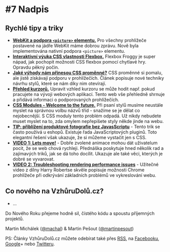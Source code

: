 # #7 Nadpis

## Rychlé tipy a triky

- **[WebKit a podpora `<picture>` elementu.](https://twitter.com/webkit/status/672430609491431425?s=09)** Pro všechny prohlížeče postavené na jádře WebKit máme dobrou zprávu. Nově byla implementována nativní podpora `<picture>` elementu.
- **[Interaktivní výuka CSS vlastnosti Flexbox.](http://flexboxfroggy.com/)** Flexbox Froggy je super nápad, jak pochopit možnosti CSS flexbox pomocí chytlavé hry. Opravdu pěkný počin.
- **[Jaké výhody nám přinesou CSS proměnné?](http://philipwalton.com/articles/why-im-excited-about-native-css-variables/)** CSS proměnné si pomalu, ale jistě získávají podporu v prohlížečích. Článek popisuje nové techniky návrhu stylů, které se nám díky nim otevírají.
- **[Přehled kurzorů.](http://css-cursor.techstream.org/)** Upravit vzhled kurzoru se může hodit např. pokud pracujete na vývoji webových aplikací. Tento web vše přehledně shrnuje a přidává informaci o podporovaných prohlížečích.
- **[CSS Modules - Welcome to the future.](http://glenmaddern.com/articles/css-modules)** Při psaní stylů musíme neustále myslet na správnou volbu názvů tříd - snažíme se je dělat co nejobecnější. S CSS moduly tento problém odpadá. Už nikdy nebudete muset myslet na to, zda omylem nepřepíšete styly někde jinde na webu.
- **[TIP: přiblížení produktové fotografie bez JavasScriptu](https://medium.com/@mjtweaver/css-product-magnification-without-javascript-497ab5932419#.2ktu9wese)** - Tento trik se často používá u eshopů. Existuje řada JavaScriptových pluginů. Toto elegantní řešení však ukazuje, že si můžeme vystačit jen s CSS.
- **[VIDEO 1: Lets move!](https://www.youtube.com/watch?v=J6wUmQDQBkw)** - Dobře zvolené animace mohou dát uživatelum pocit, že se web chová rychleji. Přednáška poskytuje hned několik rad a zajímavých triků, jak se dá toho docílit. Ukazuje ale také věci, kterých je dobré se vyvarovat.
- **[VIDEO 2: Troubleshooting rendering performance issues](https://www.youtube.com/watch?v=2vFrZXWiwIc)** - Užitečné video z dílny Harry Robertse skvěle popisuje možnosti Chrome prohlížeče při odkrývání základních problémů ve vykreslování webu.


## Co nového na VzhůruDolů.cz?

- ...

Do Nového Roku přejeme hodně sil, čístého kódu a spoustu příjemných projektů.

Martin Michálek ([@machal](http://www.twitter.com/machal)) & Martin Pešout ([@martinpesout](http://www.twitter.com/martinpesout))

PS: Články VzhůruDolů.cz můžete odebírat také přes [RSS](http://www.vzhurudolu.cz/rss), na [Facebooku](https://www.facebook.com/VzhuruDolu), [Google](https://plus.google.com/b/109221560773963108322/+VzhurudoluCz/posts)+ nebo [Twitteru](http://www.twitter.com/vzhurudolu).
